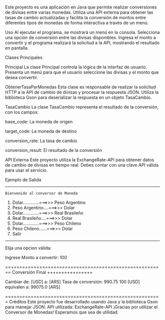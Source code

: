 Este proyecto es una aplicación en Java que permite realizar conversiones de divisas entre varias monedas. 
Utiliza una API externa para obtener las tasas de cambio actualizadas y facilita la conversión de montos entre 
diferentes tipos de monedas de forma interactiva a través de un menú.

Uso
Al ejecutar el programa, se mostrará un menú en la consola.
Selecciona una opción de conversión entre las divisas disponibles.
Ingresa el monto a convertir y el programa realizará la solicitud a la API, mostrando el resultado en pantalla.

Clases Principales

Principal
La clase Principal controla la lógica de la interfaz de usuario. Presenta un menú para que el usuario seleccione las divisas y el monto que desea convertir.

ObtenerTasaParMonedas
Esta clase es responsable de realizar la solicitud HTTP a la API de cambio de divisas y procesar la respuesta JSON. 
Utiliza la biblioteca Gson para deserializar la respuesta en un objeto TasaCambio.

TasaCambio
La clase TasaCambio representa el resultado de la conversión, con los campos:

base_code: La moneda de origen

target_code: La moneda de destino

conversion_rate: La tasa de cambio

conversion_result: El resultado de la conversión

API Externa
Este proyecto utiliza la ExchangeRate-API para obtener datos de cambio de divisas en tiempo real. Debes contar con una clave API válida para usar el servicio.

Ejemplo de Salida
*********************************************
    Bienvenido al conversor de Moneda

1) Dolar.............===>>> Peso Argentino
2) Peso Argentino....===>>> Dolar
3) Dolar.............===>>> Real Brasileño
4) Real Brasileño....===>>> Dolar
5) Dolar.............===>>> Peso Chileno
6) Peso Chileno......===>>> Dolar
7) Salir
*********************************************
Elija una opcion válida: 

Ingrese Monto a convertir: 100

========================================================
                    Conversión Final
                    ++++++++++++++++

Cambiar de: [USD] a: [ARS]
Tasa de conversión: 990.75
100 [USD] equivalen a: 99075.0 [ARS]

=======================================================
Créditos
Este proyecto fue desarrollado usando Java y la biblioteca Gson para manejar JSON.
API utilizada: ExchangeRate-API
¡Gracias por utilizar el Conversor de Monedas! Esperamos que sea de utilidad.
